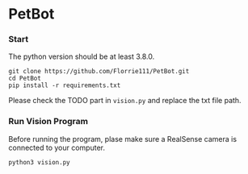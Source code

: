 # PetBot

### Start
The python version should be at least 3.8.0.
```
git clone https://github.com/Florrie111/PetBot.git
cd PetBot
pip install -r requirements.txt
```
Please check the TODO part in ```vision.py``` and replace the txt file path.
### Run Vision Program
Before running the program, plase make sure a RealSense camera is connected to your computer.
```
python3 vision.py
```
